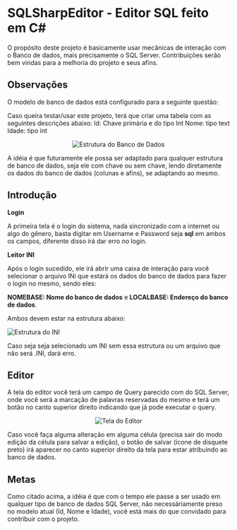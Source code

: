 
# SQLSharpEditor - Editor SQL feito em C#

O propósito deste projeto é basicamente usar mecânicas de interação com o Banco de dados, mais precisamente o SQL Server. Contribuições serão bem vindas para a melhoria do projeto e seus afins.

## Observações

O modelo de banco de dados está configurado para a seguinte questão:

Caso queira testar/usar este projeto, terá que criar uma tabela com as seguintes descrições abaixo:
Id: Chave primária e do tipo Int
Nome: tipo text
Idade: tipo int
<p align="center">
  <img src="https://uploaddeimagens.com.br/images/004/711/804/original/imagem_2024-01-14_165704243.png?1705262229" alt="Estrutura do Banco de Dados">
</p>
A idéia é que futuramente ele possa ser adaptado para qualquer estrutura de banco de dados, seja ele com chave ou sem chave, lendo diretamente os dados do banco de dados (colunas e afins), se adaptando ao mesmo.


## Introdução

**Login**

A primeira tela é o login do sistema, nada sincronizado com a internet ou algo do gênero, basta digitar em Username e Password seja **sql** em ambos os campos, diferente disso irá dar erro no login.

**Leitor INI**

Após o login sucedido, ele irá abrir uma caixa de interação para você selecionar o arquivo INi que estárá os dados do banco de dados para fazer o login no mesmo, sendo eles:

**NOMEBASE: Nome do banco de dados** e **LOCALBASE: Endereço do banco de dados**.

Ambos devem estar na estrutura abaixo:

![Estrutura do INI](https://uploaddeimagens.com.br/images/004/711/795/original/imagem_2024-01-14_164531127.png?1705261540)

Caso seja seja selecionado um INI sem essa estrutura ou um arquivo que não será .INI, dará erro.

## Editor

A tela do editor você terá um campo de Query parecido com do SQL Server, onde você será a marcação de palavras reservadas do mesmo e terá um botão no canto superior direito indicando que já pode executar o query.
<p align="center">
  <img src="https://uploaddeimagens.com.br/images/004/711/798/original/imagem_2024-01-14_165339884.png?1705262025" alt="Tela do Editor">
</p>
Caso você faça alguma alteração em alguma célula (precisa sair do modo edição da célula para salvar a edição), o botão de salvar (ícone de disquete preto) irá aparecer no canto superior direito da tela para estar atribuindo ao banco de dados.

## Metas
Como citado acima, a idéia é que com o tempo ele passe a ser usado em qualquer tipo de banco de dados SQL Server, não necessáriamente preso no modelo atual (Id, Nome e Idade), você está mais do que convidado para contribuir com o projeto.



